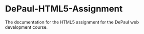 DePaul-HTML5-Assignment
=======================

The documentation for the HTML5 assignment for the DePaul web development course.
